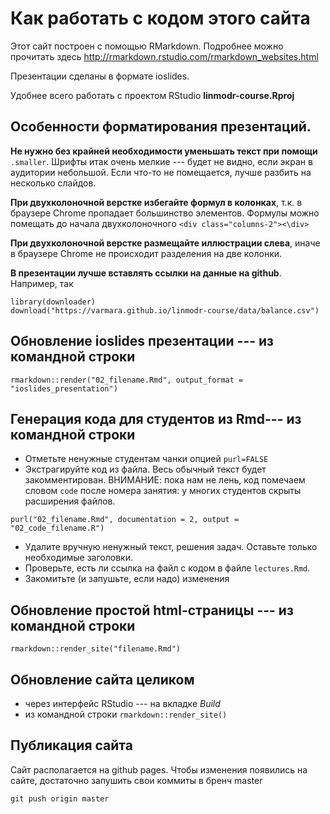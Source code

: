 # Как работать с кодом этого сайта

Этот сайт построен с помощью RMarkdown. Подробнее можно прочитать здесь http://rmarkdown.rstudio.com/rmarkdown_websites.html

Презентации сделаны в формате ioslides.

Удобнее всего работать с проектом RStudio __linmodr-course.Rproj__

## Особенности форматирования презентаций.

__Не нужно без крайней необходимости уменьшать текст при помощи__ `.smaller`. Шрифты итак очень мелкие --- будет не видно, если экран в аудитории небольшой. Если что-то не помещается, лучше разбить на несколько слайдов.

__При двухколоночной верстке избегайте формул в колонках__, т.к. в браузере Chrome пропадает большинство элементов. Формулы можно помещать до начала двухколоночного `<div class="columns-2"><\div>`

__При двухколоночной верстке размещайте иллюстрации слева__, иначе в браузере Chrome не происходит разделения на две колонки.

__В презентации лучше вставлять ссылки на данные на github__. Например, так
```
library(downloader)
download("https://varmara.github.io/linmodr-course/data/balance.csv")
```

## Обновление ioslides презентации --- из командной строки
```
rmarkdown::render("02_filename.Rmd", output_format = "ioslides_presentation")
```

## Генерация кода для студентов из Rmd--- из командной строки

- Отметьте ненужные студентам чанки опцией `purl=FALSE`
- Экстрагируйте код из файла. Весь обычный текст будет закомментирован. ВНИМАНИЕ: пока нам не лень, код помечаем словом `code` после номера занятия: у многих студентов скрыты расширения файлов.
```
purl("02_filename.Rmd", documentation = 2, output = "02_code_filename.R")
```
- Удалите вручную ненужный текст, решения задач. Оставьте только необходимые заголовки.
- Проверьте,  есть ли ссылка на файл с кодом в файле `lectures.Rmd`.
- Закомитьте (и запушьте, если надо) изменения


## Обновление простой html-страницы --- из командной строки
```
rmarkdown::render_site("filename.Rmd")
```

## Обновление сайта целиком
  - через интерфейс RStudio --- на вкладке _Build_
  - из командной строки `rmarkdown::render_site()`


## Публикация сайта

Сайт располагается на github pages. Чтобы изменения появились на сайте, достаточно запушить свои коммиты в бренч master

```
git push origin master
```

